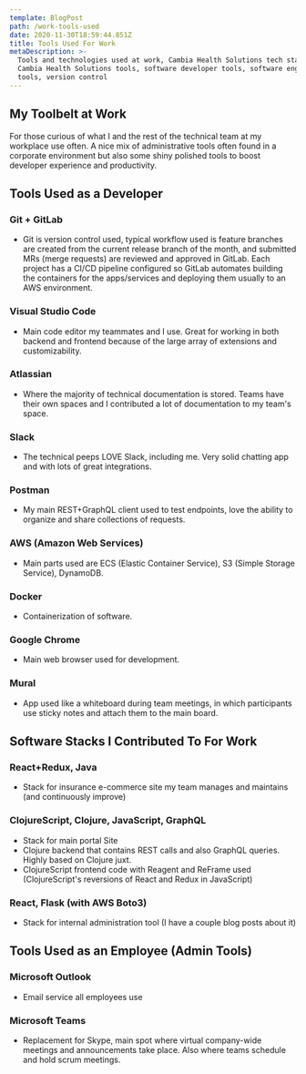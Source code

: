 ```yaml
---
template: BlogPost
path: /work-tools-used
date: 2020-11-30T18:59:44.851Z
title: Tools Used For Work
metaDescription: >-
  Tools and technologies used at work, Cambia Health Solutions tech stacks,
  Cambia Health Solutions tools, software developer tools, software engineer
  tools, version control
---
```

## My Toolbelt at Work

For those curious of what I and the rest of the technical team at my workplace use often. A nice mix of administrative tools often found in a corporate environment but also some shiny polished tools to boost developer experience and productivity.

## Tools Used as a Developer

### Git + GitLab
* Git is version control used, typical workflow used is feature branches are created from the current release branch of the month, and submitted MRs (merge requests) are reviewed and approved in GitLab. Each project has a CI/CD pipeline configured so GitLab automates building the containers for the apps/services and deploying them usually to an AWS environment.

### Visual Studio Code
* Main code editor my teammates and I use. Great for working in both backend and frontend because of the large array of extensions and customizability.

### Atlassian
* Where the majority of technical documentation is stored. Teams have their own spaces and I contributed a lot of documentation to my team's space.

### Slack
* The technical peeps LOVE Slack, including me. Very solid chatting app and with lots of great integrations.

### Postman
* My main REST+GraphQL client used to test endpoints, love the ability to organize and share collections of requests.

### AWS (Amazon Web Services)
* Main parts used are ECS (Elastic Container Service), S3 (Simple Storage Service), DynamoDB.

### Docker
* Containerization of software.

### Google Chrome
* Main web browser used for development.

### Mural
* App used like a whiteboard during team meetings, in which participants use sticky notes and attach them to the main board.

## Software Stacks I Contributed To For Work

### React+Redux, Java
* Stack for insurance e-commerce site my team manages and maintains (and continuously improve)

### ClojureScript, Clojure, JavaScript, GraphQL
* Stack for main portal Site
* Clojure backend that contains REST calls and also GraphQL queries. Highly based on Clojure juxt.
* ClojureScript frontend code with Reagent and ReFrame used (ClojureScript's reversions of React and Redux in JavaScript)

### React, Flask (with AWS Boto3)
* Stack for internal administration tool (I have a couple blog posts about it)

## Tools Used as an Employee (Admin Tools)

### Microsoft Outlook
* Email service all employees use

### Microsoft Teams
* Replacement for Skype, main spot where virtual company-wide meetings and announcements take place. Also where teams schedule and hold scrum meetings.

